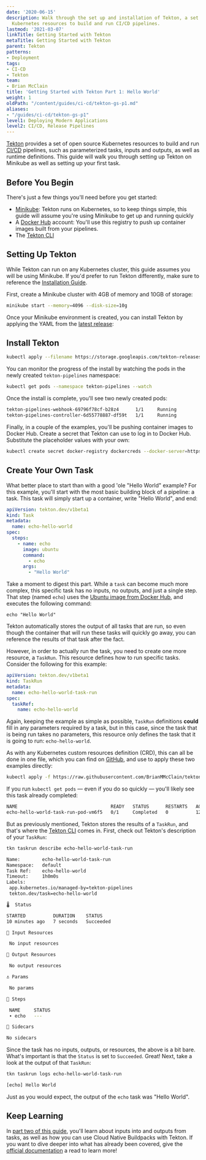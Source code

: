 ```yaml
---
date: '2020-06-15'
description: Walk through the set up and installation of Tekton, a set of open source
  Kubernetes resources to build and run CI/CD pipelines.
lastmod: '2021-03-07'
linkTitle: Getting Started with Tekton
metaTitle: Getting Started with Tekton
parent: Tekton
patterns:
- Deployment
tags:
- CI-CD
- Tekton
team:
- Brian McClain
title: 'Getting Started with Tekton Part 1: Hello World'
weight: 1
oldPath: "/content/guides/ci-cd/tekton-gs-p1.md"
aliases:
- "/guides/ci-cd/tekton-gs-p1"
level1: Deploying Modern Applications
level2: CI/CD, Release Pipelines
---
```


[Tekton](https://github.com/tektoncd/pipeline) provides a set of open source Kubernetes resources to build and run [CI/CD](/guides/ci-cd/ci-cd-what-is/) pipelines, such as parameterized tasks, inputs and outputs, as well as runtime definitions. This guide will walk you through setting up Tekton on Minikube as well as setting up your first task.

## Before You Begin

There's just a few things you'll need before you get started:

- [Minikube](https://kubernetes.io/docs/tasks/tools/install-minikube/): Tekton runs on Kubernetes, so to keep things simple, this guide will assume you're using Minikube to get up and running quickly
- A [Docker Hub](https://hub.docker.com/) account: You'll use this registry to push up container images built from your pipelines.
- The [Tekton CLI](https://github.com/tektoncd/cli)

## Setting Up Tekton

While Tekton can run on any Kubernetes cluster, this guide assumes you will be using Minikube. If you'd prefer to run Tekton differently, make sure to reference the [Installation Guide](https://github.com/tektoncd/pipeline/blob/master/docs/install.md).

First, create a Minikube cluster with 4GB of memory and 10GB of storage:

```bash
minikube start --memory=4096 --disk-size=10g
```

Once your Minikube environment is created, you can install Tekton by applying the YAML from the [latest release](https://github.com/tektoncd/pipeline/releases):

## Install Tekton
```bash
kubectl apply --filename https://storage.googleapis.com/tekton-releases/pipeline/latest/release.yaml
```

You can monitor the progress of the install by watching the pods in the newly created `tekton-pipelines` namespace:

```bash
kubectl get pods --namespace tekton-pipelines --watch
```

Once the install is complete, you'll see two newly created pods: 

```bash
tekton-pipelines-webhook-69796f78cf-b28z4      1/1     Running             0          9s
tekton-pipelines-controller-6d55778887-df59t   1/1     Running             0          13s
```

Finally, in a couple of the examples, you'll be pushing container images to Docker Hub. Create a secret that Tekton can use to log in to Docker Hub. Substitute the placeholder values with your own:

```bash
kubectl create secret docker-registry dockercreds --docker-server=https://index.docker.io/v1/ --docker-username=<DOCKERHUB_USERNAME> --docker-password=<DOCKERHUB_PASSWORD> --docker-email <DOCKERHUB_EMAIL>
```


## Create Your Own Task

What better place to start than with a good 'ole "Hello World" example? For this example, you'll start with the most basic building block of a pipeline: a task. This task will simply start up a container, write "Hello World", and end:

```yaml
apiVersion: tekton.dev/v1beta1
kind: Task
metadata:
  name: echo-hello-world
spec:
  steps:
    - name: echo
      image: ubuntu
      command:
        - echo
      args:
        - "Hello World"
```

Take a moment to digest this part. While a `task` can become much more complex, this specific task has no inputs, no outputs, and just a single step. That step (named `echo`) uses the [Ubuntu image from Docker Hub](https://hub.docker.com/_/ubuntu), and executes the following command:

`echo "Hello World"`

Tekton automatically stores the output of all tasks that are run, so even though the container that will run these tasks will quickly go away, you can reference the results of that task after the fact.

However, in order to actually run the task, you need to create one more resource, a `TaskRun`. This resource defines how to run specific tasks. Consider the following for this example:

```yaml
apiVersion: tekton.dev/v1beta1
kind: TaskRun
metadata:
  name: echo-hello-world-task-run
spec:
  taskRef:
    name: echo-hello-world
```

Again, keeping the example as simple as possible, `TaskRun` definitions **could** fill in any parameters required by a task, but in this case, since the task that is being run takes no parameters, this resource only defines the task that it is going to run: `echo-hello-world`.

As with any Kubernetes custom resources definition (CRD), this can all be done in one file, which you can find on [GitHub](https://github.com/BrianMMcClain/tekton-examples/blob/main/hello-task.yml), and use to apply these two examples directly:

```bash
kubectl apply -f https://raw.githubusercontent.com/BrianMMcClain/tekton-examples/main/hello-task.yml
```

If you run `kubectl get pods` — even if you do so quickly — you'll likely see this task already completed:

```bash
NAME                                  READY   STATUS      RESTARTS   AGE
echo-hello-world-task-run-pod-vm6f5   0/1     Completed   0          12s
```

But as previously mentioned, Tekton stores the results of a `TaskRun`, and that's where the [Tekton CLI](https://github.com/tektoncd/cli) comes in. First, check out Tekton's description of your `TaskRun`:

```bash
tkn taskrun describe echo-hello-world-task-run
```

```bash
Name:        echo-hello-world-task-run
Namespace:   default
Task Ref:    echo-hello-world
Timeout:     1h0m0s
Labels:
 app.kubernetes.io/managed-by=tekton-pipelines
 tekton.dev/task=echo-hello-world

🌡️  Status

STARTED          DURATION    STATUS
10 minutes ago   7 seconds   Succeeded

📨 Input Resources

 No input resources

📡 Output Resources

 No output resources

⚓ Params

 No params

🦶 Steps

 NAME     STATUS
 ∙ echo   ---

🚗 Sidecars

No sidecars
```

Since the task has no inputs, outputs, or resources, the above is a bit bare. What's important is that the `Status` is set to `Succeeded`. Great! Next, take a look at the output of that `TaskRun`:

```bash
tkn taskrun logs echo-hello-world-task-run
```

```bash
[echo] Hello World
```

Just as you would expect, the output of the `echo` task was "Hello World".

## Keep Learning

In [part two of this guide](/guides/ci-cd/tekton-gs-p2/), you'll learn about inputs into and outputs from tasks, as well as how you can use Cloud Native Buildpacks with Tekton. If you want to dive deeper into what has already been covered, give the [official documentation](https://github.com/tektoncd/pipeline#-tekton-pipelines) a read to learn more!

